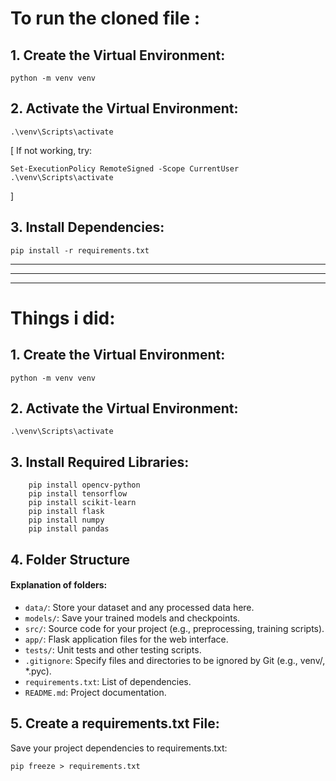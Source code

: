 
# To run the cloned file : 

## 1. Create the Virtual Environment:

``` python -m venv venv ```
## 2. Activate the Virtual Environment:

``` .\venv\Scripts\activate ```

[ If not working, try:
```
Set-ExecutionPolicy RemoteSigned -Scope CurrentUser
.\venv\Scripts\activate
```
]
## 3. Install Dependencies:

```pip install -r requirements.txt```

<hr>
<hr>
<hr>


# Things i did:
## 1. Create the Virtual Environment:

``` python -m venv venv ```
## 2. Activate the Virtual Environment:

``` .\venv\Scripts\activate ```

## 3. Install Required Libraries:

``` 
    pip install opencv-python
    pip install tensorflow
    pip install scikit-learn
    pip install flask 
    pip install numpy
    pip install pandas 
```

## 4. Folder Structure
#### Explanation of folders:

* ` data/ `: Store your dataset and any processed data here.
* `models/`: Save your trained models and checkpoints.
* `src/`: Source code for your project (e.g., preprocessing, training scripts).
* `app/`: Flask application files for the web interface.
* `tests/`: Unit tests and other testing scripts.
* `.gitignore`: Specify files and directories to be ignored by Git (e.g., venv/, *.pyc).
* `requirements.txt`: List of dependencies.
* `README.md`: Project documentation.

## 5. Create a requirements.txt File:
Save your project dependencies to requirements.txt:

```pip freeze > requirements.txt```
